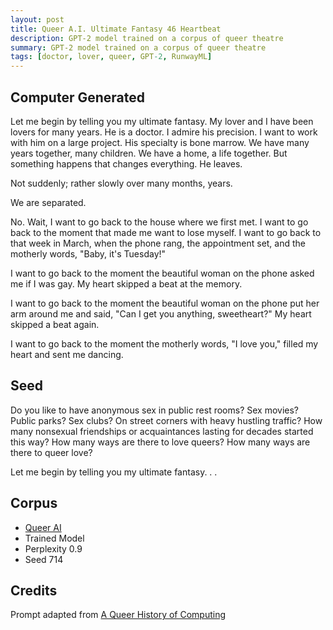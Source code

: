 ```yaml
---
layout: post
title: Queer A.I. Ultimate Fantasy 46 Heartbeat
description: GPT-2 model trained on a corpus of queer theatre
summary: GPT-2 model trained on a corpus of queer theatre
tags: [doctor, lover, queer, GPT-2, RunwayML]
---
```


## Computer Generated

Let me begin by telling you my ultimate fantasy. My lover and I have been lovers for many years. He is a doctor. I admire his precision. I want to work with him on a large project. His specialty is bone marrow. We have many years together, many children. We have a home, a life together. But something happens that changes everything. He leaves.

Not suddenly; rather slowly over many months, years.

We are separated.

No. Wait, I want to go back to the house where we first met. I want to go back to the moment that made me want to lose myself. I want to go back to that week in March, when the phone rang, the appointment set, and the motherly words, "Baby, it's Tuesday!"

I want to go back to the moment the beautiful woman on the phone asked me if I was gay. My heart skipped a beat at the memory.

I want to go back to the moment the beautiful woman on the phone put her arm around me and said, "Can I get you anything, sweetheart?" My heart skipped a beat again.

I want to go back to the moment the motherly words, "I love you," filled my heart and sent me dancing.


## Seed

Do you like to have anonymous sex in public rest rooms? Sex movies? Public parks? Sex clubs? On street corners with heavy hustling traffic? How many nonsexual friendships or acquaintances lasting for decades started this way? How many ways are there to love queers? How many ways are there to queer love?

Let me begin by telling you my ultimate fantasy. . .

## Corpus

- [Queer AI](/queerai)
- Trained Model
- Perplexity 0.9
- Seed 714

## Credits

Prompt adapted from [A Queer History of Computing](https://rhizome.org/editorial/2013/feb/19/queer-computing-1/)
